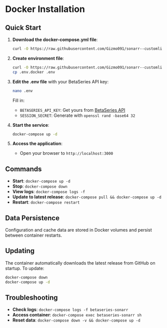 # Docker Installation

## Quick Start

1. **Download the docker-compose.yml file**:
   ```bash
   curl -O https://raw.githubusercontent.com/Gizmo091/sonarr--customlist--betaseries.com/main/docker-compose.yml
   ```

2. **Create environment file**:
   ```bash
   curl -O https://raw.githubusercontent.com/Gizmo091/sonarr--customlist--betaseries.com/main/.env.docker
   cp .env.docker .env
   ```

3. **Edit the .env file** with your BetaSeries API key:
   ```bash
   nano .env
   ```
   
   Fill in:
   - `BETASERIES_API_KEY`: Get yours from [BetaSeries API](https://www.betaseries.com/api/)
   - `SESSION_SECRET`: Generate with `openssl rand -base64 32`

4. **Start the service**:
   ```bash
   docker-compose up -d
   ```

5. **Access the application**:
   - Open your browser to `http://localhost:3000`

## Commands

- **Start**: `docker-compose up -d`
- **Stop**: `docker-compose down`
- **View logs**: `docker-compose logs -f`
- **Update to latest release**: `docker-compose pull && docker-compose up -d`
- **Restart**: `docker-compose restart`

## Data Persistence

Configuration and cache data are stored in Docker volumes and persist between container restarts.

## Updating

The container automatically downloads the latest release from GitHub on startup. To update:

```bash
docker-compose down
docker-compose up -d
```

## Troubleshooting

- **Check logs**: `docker-compose logs -f betaseries-sonarr`
- **Access container**: `docker-compose exec betaseries-sonarr sh`
- **Reset data**: `docker-compose down -v && docker-compose up -d`